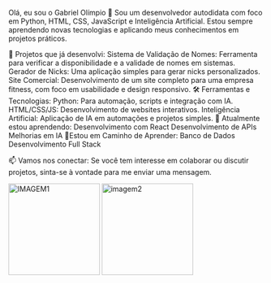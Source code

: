 Olá, eu sou o Gabriel Olímpio 👋
Sou um desenvolvedor autodidata com foco em Python, HTML, CSS, JavaScript e Inteligência Artificial. Estou sempre aprendendo novas tecnologias e aplicando meus conhecimentos em projetos práticos.

🚀 Projetos que já desenvolvi:
Sistema de Validação de Nomes: Ferramenta para verificar a disponibilidade e a validade de nomes em sistemas.
Gerador de Nicks: Uma aplicação simples para gerar nicks personalizados.
Site Comercial: Desenvolvimento de um site completo para uma empresa fitness, com foco em usabilidade e design responsivo.
🛠️ Ferramentas e Tecnologias:
Python: Para automação, scripts e integração com IA.
HTML/CSS/JS: Desenvolvimento de websites interativos.
Inteligência Artificial: Aplicação de IA em automações e projetos simples.
🌱 Atualmente estou aprendendo:
Desenvolvimento com React
Desenvolvimento de APIs
Melhorias em IA
🔱Estou em Caminho de Aprender:
Banco de Dados
Desenvolvimento Full Stack

📫 Vamos nos conectar:
Se você tem interesse em colaborar ou discutir projetos, sinta-se à vontade para me enviar uma mensagem.



<div>
  <img  height="180em"  src="https://github-readme-stats.vercel.app/api?username=biel081107" alt="IMAGEM1">
  <img  height="180em" src="https://github-readme-stats.vercel.app/api/top-langs/?username=biel081107&layout=compact" alt="imagem2">
  
</div>
